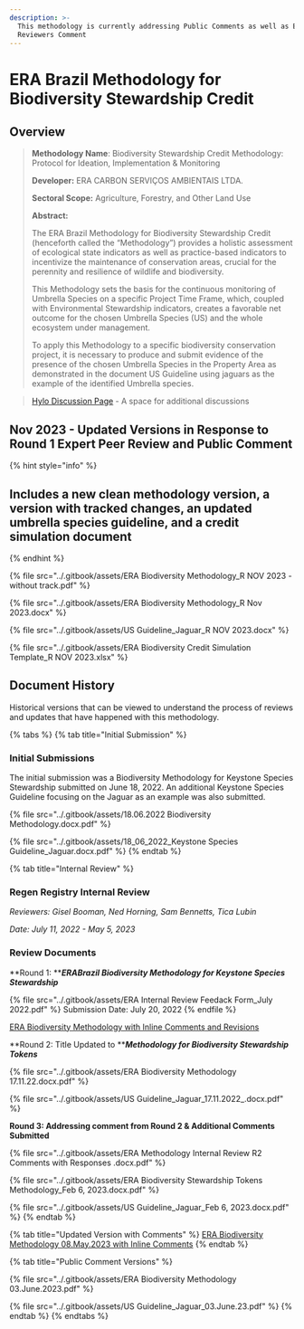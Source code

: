 ```yaml
---
description: >-
  This methodology is currently addressing Public Comments as well as Expert
  Reviewers Comment
---
```


# ERA Brazil Methodology for Biodiversity Stewardship Credit

## Overview

> **Methodology Name**: Biodiversity Stewardship Credit Methodology: Protocol for Ideation, Implementation & Monitoring
>
> **Developer:** ERA CARBON SERVIÇOS AMBIENTAIS LTDA.
>
> **Sectoral Scope:** Agriculture, Forestry, and Other Land Use
>
> **Abstract:**
>
> The ERA Brazil Methodology for Biodiversity Stewardship Credit (henceforth called the “Methodology”) provides a holistic assessment of ecological state indicators as well as practice-based indicators to incentivize the maintenance of conservation areas, crucial for the perennity and resilience of wildlife and biodiversity.
>
> This Methodology sets the basis for the continuous monitoring of Umbrella Species on a specific Project Time Frame, which, coupled with Environmental Stewardship indicators, creates a favorable net outcome for the chosen Umbrella Species (US) and the whole ecosystem under management.
>
> To apply this Methodology to a specific biodiversity conservation project, it is necessary to produce and submit evidence of the presence of the chosen Umbrella Species in the Property Area as demonstrated in the document US Guideline using jaguars as the example of the identified Umbrella species.

> [Hylo Discussion Page](https://www.hylo.com/groups/regen-registry-public-comment/post/60539) - A space for additional discussions

## Nov 2023 - Updated Versions in Response to Round 1 Expert Peer Review and Public Comment

{% hint style="info" %}
## Includes a new clean methodology version, a version with tracked changes, an updated umbrella species guideline, and a credit simulation document
{% endhint %}

{% file src="../.gitbook/assets/ERA Biodiversity Methodology_R NOV 2023 - without track.pdf" %}

{% file src="../.gitbook/assets/ERA Biodiversity Methodology_R Nov 2023.docx" %}

{% file src="../.gitbook/assets/US Guideline_Jaguar_R NOV 2023.docx" %}

{% file src="../.gitbook/assets/ERA Biodiversity Credit Simulation Template_R NOV 2023.xlsx" %}

## Document History

Historical versions that can be viewed to understand the process of reviews and updates that have happened with this methodology.

{% tabs %}
{% tab title="Initial Submission" %}
### Initial Submissions

The initial submission was a Biodiversity Methodology for Keystone Species Stewardship submitted on June 18, 2022.  An additional Keystone Species Guideline focusing on the Jaguar as an example was also submitted.

{% file src="../.gitbook/assets/18.06.2022 Biodiversity Methodology.docx.pdf" %}

{% file src="../.gitbook/assets/18_06_2022_Keystone Species Guideline_Jaguar.docx.pdf" %}
{% endtab %}

{% tab title="Internal Review" %}
### Regen Registry Internal Review

_Reviewers: Gisel Booman, Ned Horning, Sam Bennetts, Tica Lubin_

_Date: July 11, 2022 - May 5, 2023_



### Review Documents

**Round 1: **_**ERABrazil Biodiversity Methodology for Keystone Species Stewardship**_

{% file src="../.gitbook/assets/ERA Internal Review Feedack Form_July 2022.pdf" %}
Submission Date: July 20, 2022
{% endfile %}

[ERA Biodiversity Methodology with Inline Comments](https://docs.google.com/document/d/1WKOjRJpVHcVgR0LbAWdcmbEBcSpYy1Px/edit?rtpof=true\&sd=true)[ and Revisions](https://docs.google.com/document/d/1xylAOk9OQGEt41vagyeYZmYHEXqSbgCb/edit?usp=sharing\&ouid=111465088026028835977\&rtpof=true\&sd=true)

**Round 2: Title Updated to **_**Methodology for Biodiversity Stewardship Tokens**_

{% file src="../.gitbook/assets/ERA Biodiversity Methodology 17.11.22.docx.pdf" %}

{% file src="../.gitbook/assets/US Guideline_Jaguar_17.11.2022_.docx.pdf" %}

**Round 3: Addressing comment from Round 2 & Additional Comments Submitted**

{% file src="../.gitbook/assets/ERA Methodology Internal Review R2 Comments with Responses .docx.pdf" %}

{% file src="../.gitbook/assets/ERA Biodiversity Stewardship Tokens Methodology_Feb 6, 2023.docx.pdf" %}

{% file src="../.gitbook/assets/US Guideline_Jaguar_Feb 6, 2023.docx.pdf" %}
{% endtab %}

{% tab title="Updated Version with Comments" %}
[ERA Biodiversity Methodology 08.May.2023 with Inline Comments](https://docs.google.com/document/d/16x3LbWpoNAtA0b07vJY-shyN2hOiYEjjZtB4arrujgQ/edit?usp=sharing)
{% endtab %}

{% tab title="Public Comment Versions" %}


{% file src="../.gitbook/assets/ERA Biodiversity Methodology 03.June.2023.pdf" %}

{% file src="../.gitbook/assets/US Guideline_Jaguar_03.June.23.pdf" %}
{% endtab %}
{% endtabs %}

